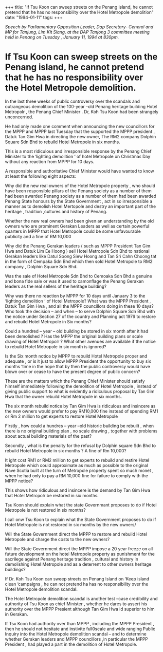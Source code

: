 +++ 
title: "If Tsu Koon can sweep streets on the Penang island, he cannot pretend that he has no responsibility over the Hotel Metropole demolition"
date: "1994-01-11"
tags:
+++

_Speech by Parliamentary Opposition Leader, Dap Secretary- General and MP for Tanjung, Lim Kit Siang, at  the DAP Tanjong 3 committee meeting held in Penang on Tuesday , January 11, 1994 at 830pm._

# If Tsu Koon can sweep streets on the Penang island, he cannot pretend that he has no responsibility over the Hotel Metropole demolition.

In the last three weeks of public controversy over the scandals and outrangeous demolition of the 100-year –old Penang heritage building Hotel Metropolr , the Penang Chief Minister . Dr, Koh Tsu Koon had been strangely unconcerned.</u>

He had only made one comment when announcing the new councillors for the MPPP and MPPP last Tuesday that the supported the MPPP president , Datuk Tan Gim Hwa in directing the new owner, The RM2 company Dolphin Square Sdn Bhd  to rebuild Hotel Metropole in six months.

This is a most ridiculous and irresponsible response by the Penang Chief Minister to the ‘lighting demolition ‘ of hotel Metropole on Christmas Day without any reaction from MPPP for 10 days.

A responsible and authoritative Chief Minister would have wanted to know at least the following eight aspects:

Why did the new real owners of the Hotel Metropole property , who should have been responsible pillars of the Penang society as a number of them had been awarded Penang society as a number of them had been awarded Penang State honours by the State Government , act in so irresponsible a manner as to demolish Hotel Mertopole and destry an important part of the heritage , tradition ,cultures and history of Penang.

Whether the new real owners had been given an understanding by the old owners who are prominent Gerakan Leaders as well as certain powerful quarters in MPPP that Hotel Metropole could be some unfavourable publicity and a fine of RM 10,000

Why did the Penang Gerakan leaders ( such as MPPP President Tan Gim Hwa and Datuk Lim Ee Hoong ) sell Hotel Metropole Sdn Bhd to national Gerakan leaders like Datul Soong Siew Hoong and Tan Sri Cahn Choong tat in the form of Cempaka Sdn Bhd which then sold Hotel Metropole to RM2 company , Dolphin Square Sdn Bhd.

Was the sale of Hotel Metropole Sdn Bhd to Cemoaka Sdn Bhd a genuine and bona fide sale  or was it used to camonflage the Penang Gerakan leaders as the real sellers of the heritage building?

Why was there no reaction by MPPP for 10 days until January 3 to the ‘lighting demolition ‘ of Hotel Metropole? What was the  MPPP President , Datuk Tan Gim Hwa , and all the MPPP councillors doing in these 10 days?
Who took the decision – and when – to serve Dolphin Square Sdn Bhd with the notice under Section 27 of the country and Planning act 1976 to restore and rebuild Hotel Metropole in Six months?

Could a hundred – year – old building be stored in six month after it had been demolished ? Has the MPPP the original building plans or scale drawing of Hotel Metropolr ? What other avenues are available if the notice to rebuild Hotel Metropole in six month is ignored?

Is the Six month notice by MPPP to rebuild Hotel Metropole proper and adequate , or is it just to allow MPPP President the opportunity to buy six months ‘time in the hope that by then the public controversy would have blown over or cease to have the present degree of public concern?

These are the matters which the Penang Chief Minister should satisfy himself immediately following the demolition of Hotel Metropole , instead of giving public support to what is evidently a ridiculous proposal by Tan Gim Hwa that the owner rebuild Hotel Metropole in six months.

The six month rebuild notice by Tan Gim Hwa is ridiculous and insincere as the new owners would prefer to pay RM10,000 fine instead of spending RM1 or Rm 2 million to get experts to restore Hotel Metropole

Firstly , how could a hundres – year –old historic building be rebuilt , when there is no original building plan , no scale drawing , together with problems about actual building materials of the past?

Secondly , what is the penalty for the refusal by Dolphin square Sdn Bhd to rebuild Hotel Metropole in six months ? A fine of Rm 10,000?

It ight cost RM1 or RM2 million to get experts to rebuild and restire Hotel Metropole which could approximate as much as possible to the original Nave Scotia built at the turn of Metropole property spent so much monet , when he had only to pay a RM 10,000 fine for failure to comply with the MPPP notice?

This shows how ridiculous and insincere is the demand by Tan Gim Hwa that Hotel Metropolr be restored in six months.

Tsu Koon should explain what the state Governmant proposes to do if Hotel Metropole is not restored in six months?

I call onw Tsu Koon to explain what the State Government proposes to do if Hotel Metropole is not restored in six months by the new owners/

Will the State Government direct the MPPP to restore and rebuild Hotel Metropole  and charge the costs to the new owners?

Will the State Government direct the MPPP impose a 20 year freeze on all future development on the hotel Metropole property as punishment for the sacrilege against Penang heritage tradition , cultural and history in demolishing Hotel Metropole and as a deterrent to other owners heritage buildings?

If Dr. Koh Tsu Koon can sweep streets on Penang Island on ‘Keep island clean ‘campaigns  , he can not pretend ha has no responsibility over the Hotel Metropole demolition scandal.

The Hotel Metropole demolition scandal is another test –case credibility and authority of Tsu Koon as chief Minister , whether he dares to assert his authority over the MPPP Presient although Tan Gim Hwa id superior to him in Gerakan.

If Tsu Koon had authority over than MPPP , including the MPPP President , then he should not hesitate and instivite full0scale and wide ranging Public Inquiry into the Hotel Metropole demolition scandal – and to determine whether Gerakan leaders and MPPP councillors ,in particular the MPPP President , had played a part in the demolition of Hotel Metropole.
 
